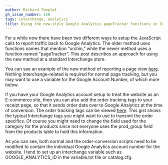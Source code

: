 ```yaml
---
author: Richard Templet
gh_issue_number: 158
tags: interchange, analytics
title: Using the new-style Google Analytics pageTracker functions in Interchange
---
```


For a while now there have been two different ways to setup the JavaScript calls to report traffic back to Google Analytics. The older method uses functions names that mention “urchin,” while the newer method uses a function named “pageTracker”. This post describes an approach for using the new method at a standard Interchange store.

You can see an example of the new method of reporting a page view [here](https://gist.github.com/anonymous/124271). Nothing Interchange-related is required for normal page tracking, but you may want to use a variable for the Google Account Number, of which more below.

If you have your Google Analytics account setup to treat the website as an E-commerce site, then you can also add the order tracking tags to your receipt page, so that it sends order data over to Google Analytics at the time of conversion. The order tracking tags can be viewed [here](https://gist.github.com/anonymous/123987). This gist shows the typical Interchange tags you might want to use to transmit the order specifics. Of course you might need to change the field used for the category for the products since not everyone uses the prod_group field from the products table to hold this information.

As you can see, both normal and the order-conversion scripts need to be modified to contain the individual Google Analytics account number for the website. I tend to set up an Interchange variable such as GOOGLE_ANALYTICS_ID in the variable.txt file or catalog.cfg.
